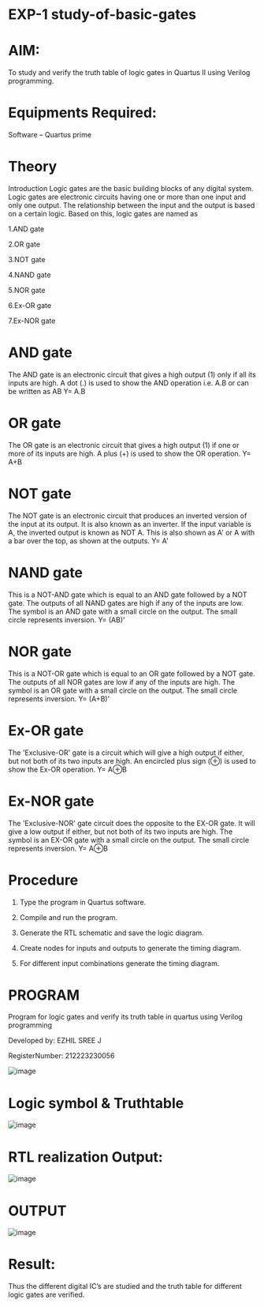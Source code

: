 # EXP-1 study-of-basic-gates

# AIM:

To study and verify the truth table of logic gates in Quartus II using Verilog programming.

# Equipments Required:

Software – Quartus prime 

# Theory  

Introduction Logic gates are the basic building blocks of any digital system. Logic gates are electronic circuits having one or more than one input and only one output. The relationship between the input and the output is based on a certain logic. Based on this, logic gates are named as

1.AND gate

2.OR gate

3.NOT gate

4.NAND gate

5.NOR gate

6.Ex-OR gate

7.Ex-NOR gate

 # AND gate  

The AND gate is an electronic circuit that gives a high output (1) only if all its inputs are high. A dot (.) is used to show the AND operation i.e. A.B or can be written as AB
Y= A.B

#  OR gate   

The OR gate is an electronic circuit that gives a high output (1) if one or more of its inputs are high. A plus (+) is used to show the OR operation.
Y= A+B

 # NOT gate  

The NOT gate is an electronic circuit that produces an inverted version of the input at its output. It is also known as an inverter. If the input variable is A, the inverted output is known as NOT A. This is also shown as A' or A with a bar over the top, as shown at the outputs.
Y= A'

#  NAND gate  

This is a NOT-AND gate which is equal to an AND gate followed by a NOT gate. The outputs of all NAND gates are high if any of the inputs are low. The symbol is an AND gate with a small circle on the output. The small circle represents inversion.
Y= (AB)’

 # NOR gate  

This is a NOT-OR gate which is equal to an OR gate followed by a NOT gate. The outputs of all NOR gates are low if any of the inputs are high. The symbol is an OR gate with a small circle on the output. The small circle represents inversion.
Y= (A+B)’

#  Ex-OR gate  

The 'Exclusive-OR' gate is a circuit which will give a high output if either, but not both of its two inputs are high. An encircled plus sign (⊕) is used to show the Ex-OR operation.
Y= A⊕B

 # Ex-NOR gate  

The 'Exclusive-NOR' gate circuit does the opposite to the EX-OR gate. It will give a low output if either, but not both of its two inputs are high. The symbol is an EX-OR gate with a small circle on the output. The small circle represents inversion.
Y= A⊕B

#  Procedure   

1.	Type the program in Quartus software.

2.	Compile and run the program.

3.	Generate the RTL schematic and save the logic diagram.

4.	Create nodes for inputs and outputs to generate the timing diagram.

5.	For different input combinations generate the timing diagram.


 # PROGRAM  

Program for logic gates and verify its truth table in quartus using Verilog programming

 Developed by: EZHIL SREE J
 
 RegisterNumber: 212223230056

 ![image](https://github.com/user-attachments/assets/401d7efc-68fe-4ab3-932b-e13b2265774c)

 
#  Logic symbol & Truthtable  
![image](https://github.com/user-attachments/assets/9f612d64-899b-4d4f-9b75-e5ae29772e25)


 # RTL realization Output:  


 
![image](https://github.com/user-attachments/assets/2921df27-3793-47ff-9e9c-06a41c0e21e0)


#  OUTPUT  
![image](https://github.com/user-attachments/assets/234b25d6-998f-4e23-83ab-c45ded16a5fb)


 # Result:  

Thus the different digital IC’s are studied and the truth table for different logic gates are verified.
